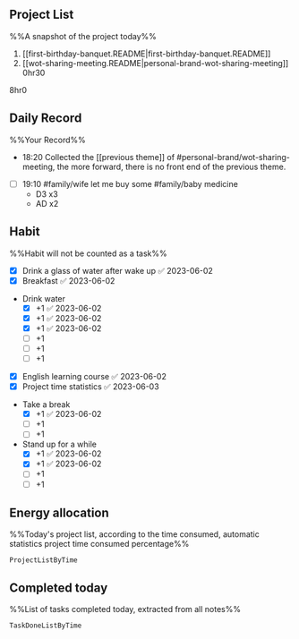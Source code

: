 ## Project List
%%A snapshot of the project today%%
1. [[first-birthday-banquet.README|first-birthday-banquet.README]]
2. [[wot-sharing-meeting.README|personal-brand-wot-sharing-meeting]] 0hr30

8hr0

## Daily Record
%%Your Record%%
- 18:20 Collected the [[previous theme]] of #personal-brand/wot-sharing-meeting, the more forward, there is no front end of the previous theme.
- [ ] 19:10 #family/wife let me buy some #family/baby medicine
	- D3 x3
	- AD x2
## Habit
%%Habit will not be counted as a task%%
- [x] Drink a glass of water after wake up ✅ 2023-06-02
- [x] Breakfast ✅ 2023-06-02
- Drink water
	- [x] +1 ✅ 2023-06-02
	- [x] +1 ✅ 2023-06-02
	- [x] +1 ✅ 2023-06-02
	- [ ] +1
	- [ ] +1
	- [ ] +1
- [x] English learning course ✅ 2023-06-02
- [x] Project time statistics ✅ 2023-06-03
- Take a break
	- [x] +1 ✅ 2023-06-02
	- [ ] +1
	- [ ] +1
- Stand up for a while
	- [x] +1 ✅ 2023-06-02
	- [x] +1 ✅ 2023-06-02
	- [ ] +1
	- [ ] +1
	
## Energy allocation
%%Today's project list, according to the time consumed, automatic statistics project time consumed percentage%%
```PeriodicPARA
ProjectListByTime
```

## Completed today
%%List of tasks completed today, extracted from all notes%%
```PeriodicPARA
TaskDoneListByTime
```

